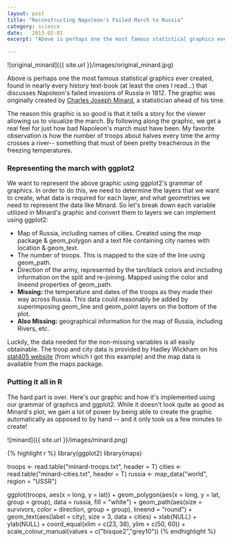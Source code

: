 ```yaml
---
layout: post
title: "Reconstructing Napoleon's Failed March to Russia"
category: science
date:   2013-02-01
excerpt: "Above is perhaps one the most famous statistical graphics ever created, found in nearly every history text-book (at least the ones I read...) that discusses Napoleon's failed invasions of Russia in 1812. The graphic was originally created by Charles Joseph Minard, a statistician ahead of his time."

---
```

![original_minard]({{ site.url }}/images/original_minard.jpg)

Above is perhaps one the most famous statistical graphics ever created, found in nearly every history text-book (at least the ones I read...) that discusses Napoleon's failed invasions of Russia in 1812. The graphic was originally created by [Charles Joseph Minard](http://en.wikipedia.org/wiki/Charles_Joseph_Minard), a statistician ahead of his time.

The reason this graphic is so good is that it tells a story for the viewer allowing us to visualize the march. By following along the graphic, we get a real feel for just how bad Napoleon's march must have been. My favorite observation is how the number of troops about halves every time the army crosses a river-- something that must of been pretty treacherous in the freezing temperatures. 

### Representing the march with ggplot2
We want to represent the above graphic using ggplot2's grammar of graphics. In order to do this, we need to determine the layers that we want to create, what data is required for each layer, and what geometries we need to represent the data like Minard. So let's break down each variable utilized in Minard's graphic and convert them to layers we can implement using ggplot2: 

*	Map of Russia, including names of cities. Created using the _map_ package & geom_polygon and a text file containing city names with location & geom_text. 
*	The number of troops. This is mapped to the size of the line using geom_path.
*	Direction of the army, represented by the tan/black colors and including information on the split and re-joining. Mapped using the color and lineend properties of geom_path.
*	__Missing:__ the temperature and dates of the troops as they made their way across Russia. This data could reasonably be added by superimposing geom_line and geom_point layers on the bottom of the plot.
*	__Also Missing:__ geographical information for the map of Russia, including Rivers, etc.

Luckily, the data needed for the non-missing variables is all easily obtainable. The troop and city data is provided by Hadley Wickham on his [stat405 website](http://stat405.had.co.nz/) (from which I got this example) and the map data is available from the maps package. 

### Putting it all in R
The hard part is over. Here's our graphic and how it's implemented using our grammar of graphics and ggplot2. While it doesn't look quite as good as Minard's plot, we gain a lot of power by being able to create the graphic automatically as opposed to by hand -- and it only took us a few minutes to create! 

![minard]({{ site.url }}/images/minard.png)

{% highlight r %}
library(ggplot2)
library(maps)
 
troops <- read.table("minard-troops.txt", header = T)
cities <- read.table("minard-cities.txt", header = T)
russia <- map_data("world", region = "USSR")
 
ggplot(troops, aes(x = long, y = lat)) +
  geom_polygon(aes(x = long, y = lat, group = group), data = russia, fill = "white") +
  geom_path(aes(size = survivors, color = direction, group = group), lineend = "round") +
  geom_text(aes(label = city), size = 3, data = cities) +
  xlab(NULL) + ylab(NULL) + coord_equal(xlim = c(23, 38), ylim = c(50, 60)) +
  scale_colour_manual(values = c("bisque2","grey10"))
{% endhighlight %}
